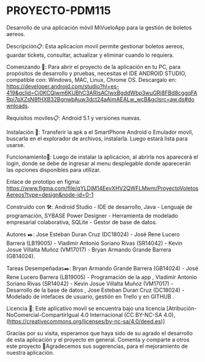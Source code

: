 # PROYECTO-PDM115
Desarrollo de una aplicación móvil MiVueloApp para la gestión de boletos aereos.

Descripción📋: Esta aplicacion movil permite gestionar boletos aereos, guardar tickets, consultar, actualizar y eliminar cuando lo requiera. 

Comenzando 🚀: Para abrir el proyecto de la aplicación en tu PC, para propósitos de desarrollo y pruebas, necesitas el IDE ANDROID STUDIO, compatible con: Windows, MAC, Linux, Chrome OS. Descargalo en: https://developer.android.com/studio?hl=es-419&gclid=Cj0KCQjwm6KUBhC3ARIsACIwxBgddWbp3wuGRj8FBd8cggqFARpi7pXZsN8fHXB32BgnwbAuw3dct24aAimAEALw_wcB&gclsrc=aw.ds#downloads.


Requisitos moviles📋: Android 5.1 y versiones nuevas.


Instalación 🔧: Transferir la apk a el SmartPhone Android o Emulador movil, buscarla en el explorador de archivos, instalarla. Luego estará lista para usarse.


Funcionamiento🔧: Luego de instalar la aplicacion, al abrirla nos aparecerá el login, donde se debe de ingresar al menu desplegable donde aparecerán las opciones disponibles para utilizar.


Enlace de prototipo en figma: https://www.figma.com/file/qYLDiM14EevXHV2QWFLMwm/ProyectoVoletosAereos?type=design&node-id=0-1


Construido con 🛠️: Android Studio - IDE de desarrollo, Java - Lenguaje de programación, SYBASE Power Designer - Herramienta de modelado empresarial colaborativa, SQLite - Gestor de base de datos.


Autores ✒️: Jose Esteban Duran Cruz (DC18024) - José Rene Lucero Barrera (LB19005) - Vladimir Antonio Soriano Rivas (SR14042) - Kevin Josue Villalta Muñoz (VM17017) - Bryan Armando Grande Barrera (GB14024).


Tareas Desempeñadas✒️: Bryan Armando Grande Barrera (GB14024) - José Rene Lucero Barrera (LB19005) - Programación de la app , 
Vladimir Antonio Soriano Rivas (SR14042) - Kevin Josue Villalta Muñoz (VM17017) - Desarrollo de la base de datos , 
Jose Esteban Duran Cruz (DC18024) - Modelado de intefaces de usuario, gestión en Trello y en GITHUB .


Licencia 📄: Este aplicativo movil se encuentra bajo una licencia [Atribución-NoComercial-CompartirIgual 4.0 Internacional (CC BY-NC-SA 4.0),(https://creativecommons.org/licenses/by-nc-sa/4.0/deed.es)]


Gracias por su visita, esperamos que haya sido de su agrado el desarrollo de esta aplicación y el proyecto en general.
Comenta y comparte a otros este proyecto 📢Agradecemos sus sugerencias, para el mejoramiento de nuestra aplicación.
